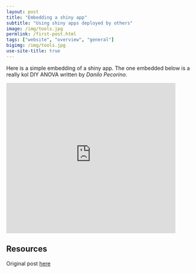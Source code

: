 ```yaml
---
layout: post
title: "Embedding a shiny app"
subtitle: "Using shiny apps deployed by others"
image: /img/tools.jpg
permlink: /first-post.html
tags: ["website", "overview", "general"]
bigimg: /img/tools.jpg
use-site-title: true
---
```


Here is a simple embedding of a shiny app. The one embedded below is a really kol DIY ANOVA written by *Danilo Pecorino*.

<iframe width="450" height="400" scrolling="yes" frameborder="no"  src="https://pecostats.shinyapps.io/DIY_ANOVA/"> </iframe>

## Resources

Original post [here](https://www.brettory.com/2018/02/embedding-a-shiny-app-in-blogdown/)

